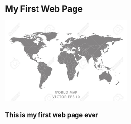 <!DOCTYPE html>
<html lang="en" dir="ltr">
<head>
  <title>My Web Page</title>
  <link rel="icon" href="2.png">
  <script src="https://kit.fontawesome.com/4f2737e0bf.js" crossorigin="anonymous"></script>
    <body>
      <h1>My First Web Page</h1>
      <img src="sayed/1.jpg" alt="world map"width="400px">
      <p style = "font-family:georgia,garamond;font-size:27px;font-style:;">
         <h2>This is my first web page ever</h2>
      </p>
    </body>
</html>
